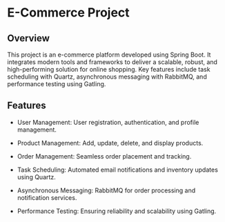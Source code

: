 # E-Commerce Project

## Overview

This project is an e-commerce platform developed using Spring Boot. It integrates modern tools and frameworks to deliver a scalable, robust, and high-performing solution for online shopping. Key features include task scheduling with Quartz, asynchronous messaging with RabbitMQ, and performance testing using Gatling.

## Features

* User Management: User registration, authentication, and profile management.

* Product Management: Add, update, delete, and display products.

* Order Management: Seamless order placement and tracking.

* Task Scheduling: Automated email notifications and inventory updates using Quartz.

* Asynchronous Messaging: RabbitMQ for order processing and notification services.

* Performance Testing: Ensuring reliability and scalability using Gatling.


